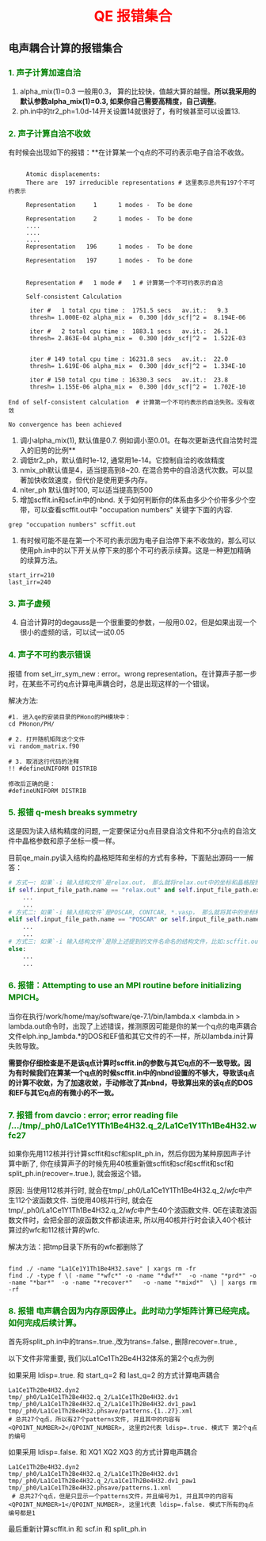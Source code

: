 # <div align="center"> <span style="color:red"> QE 报错集合 </span> </div>

## 电声耦合计算的报错集合 
### <span style="color:green"> 1. 声子计算加速自洽  </span> </div>
1. alpha_mix(1)=0.3 一般用0.3， 算的比较快，值越大算的越慢。**所以我采用的默认参数alpha_mix(1)=0.3, 如果你自己需要高精度，自己调整**。
2. ph.in中的tr2_ph=1.0d-14开关设置14就很好了，有时候甚至可以设置13.
    
### <span style="color:green"> 2. 声子计算自洽不收敛  </span> </div>
有时候会出现如下的报错：**在计算某一个q点的不可约表示电子自洽不收敛。

```shell

     Atomic displacements:
     There are  197 irreducible representations # 这里表示总共有197个不可约表示
      
     Representation     1      1 modes -  To be done
      
     Representation     2      1 modes -  To be done
     ....
     ....
     ....
     Representation   196      1 modes -  To be done
 
     Representation   197      1 modes -  To be done
 
 
     Representation #   1 mode #   1 # 计算第一个不可约表示的自洽
 
     Self-consistent Calculation
 
      iter #   1 total cpu time :  1751.5 secs   av.it.:   9.3
      thresh= 1.000E-02 alpha_mix =  0.300 |ddv_scf|^2 =  8.194E-06
 
      iter #   2 total cpu time :  1883.1 secs   av.it.:  26.1
      thresh= 2.863E-04 alpha_mix =  0.300 |ddv_scf|^2 =  1.522E-03

    
      iter # 149 total cpu time : 16231.8 secs   av.it.:  22.0 
      thresh= 1.619E-06 alpha_mix =  0.300 |ddv_scf|^2 =  1.334E-10
          
      iter # 150 total cpu time : 16330.3 secs   av.it.:  23.8 
      thresh= 1.155E-06 alpha_mix =  0.300 |ddv_scf|^2 =  1.702E-10
    
End of self-consistent calculation  # 计算第一个不可约表示的自洽失败。没有收敛
    
No convergence has been achieved 
```


1. 调小alpha_mix(1), 默认值是0.7. 例如调小至0.01。在每次更新迭代自洽势时混入的旧势的比例**
2. 调低tr2_ph，默认值时1e-12, 通常用1e-14。它控制自洽的收敛精度
3. nmix_ph默认值是4，适当提高到8~20. 在混合势中的自洽迭代次数。可以显著加快收敛速度，但代价是使用更多内存。
4. niter_ph 默认值时100, 可以适当提高到500
5. 增加scffit.in和scf.in中的nbnd. 关于如何判断你的体系由多少个价带多少个空带，可以查看scffit.out中 "occupation numbers" 关键字下面的内容.
```shell
grep "occupation numbers" scffit.out
```
1. 有时候可能不是在第一个不可约表示因为电子自洽停下来不收敛的，那么可以使用ph.in中的以下开关从停下来的那个不可约表示续算。这是一种更加精确的续算方法。
```shell
start_irr=210
last_irr=240
```

### <span style="color:green"> 3. 声子虚频  </span> </div>
4. 自洽计算时的degauss是一个很重要的参数，一般用0.02，但是如果出现一个很小的虚频的话，可以试一试0.05

### <span style="color:green"> 4. 声子不可约表示错误  </span> </div>
报错 from set_irr_sym_new : error。wrong representation。在计算声子那一步时，在某些不可约q点计算电声耦合时，总是出现这样的一个错误。

解决方法:
```shell
#1. 进入qe的安装目录的PHono的PH模块中：
cd PHonon/PH/

# 2. 打开随机矩阵这个文件
vi random_matrix.f90

# 3. 取消这行代码的注释
!! #defineUNIFORM DISTRIB

修改后正确的是：
#defineUNIFORM DISTRIB
```

### <span style="color:green"> 5. 报错 q-mesh breaks symmetry  </span> </div>
这是因为读入结构精度的问题, 一定要保证分q点目录自洽文件和不分q点的自洽文件中晶格参数和原子坐标一模一样。

目前qe_main.py读入结构的晶格矩阵和坐标的方式有多种，下面贴出源码一一解答：
```python
# 方式一: 如果`-i 输入结构文件`是relax.out， 那么就将relax.out中的坐标和晶格按照字符串读进来
if self.input_file_path.name == "relax.out" and self.input_file_path.exists():
    ...
    ...
# 方式二: 如果`-i 输入结构文件`是POSCAR, CONTCAR, *.vasp， 那么就将其中的坐标和晶格按照字符串读进来
elif self.input_file_path.name == "POSCAR" or self.input_file_path.name == "CONTCAR" or ".vasp" in self.input_file_path.name:
    ...
    ...
# 方式三: 如果`-i 输入结构文件`是除上述提到的文件名命名的结构文件，比如:scffit.out, scffit.in, scf.out, scf.in, ph.in, ph.out, 那么就用pymatgen的方式读入该输入文件
else:
    ...
    ...
```

### <span style="color:green"> 6. 报错：Attempting to use an MPI routine before initializing MPICH。  </span> </div>

当你在执行/work/home/may/software/qe-7.1/bin/lambda.x <lambda.in > lambda.out命令时，出现了上述错误，推测原因可能是你的某一个q点的电声耦合文件elph.inp_lambda.*的DOS和EF值和其它文件的不一样，所以lambda.in计算失败导致。  

**需要你仔细检查是不是该q点计算时scffit.in的参数与其它q点的不一致导致。因为有时候我们在算某一个q点的时候scffit.in中的nbnd设置的不够大，导致该q点的计算不收敛，为了加速收敛，手动修改了其nbnd，导致算出来的该q点的DOS和EF与其它q点的有微小的不一致。**

### <span style="color:green"> 7. 报错 from davcio : error; error reading file /.../tmp/_ph0/La1Ce1Y1Th1Be4H32.q_2/La1Ce1Y1Th1Be4H32.wfc27  </span> </div>
 
如果你先用112核并行计算scffit和scf和split_ph.in，然后你因为某种原因声子计算中断了, 你在续算声子的时候先用40核重新做scffit和scf和scffit和scf和split_ph.in(recover=.true.), 就会报这个错。 

原因: 当使用112核并行时, 就会在tmp/_ph0/La1Ce1Y1Th1Be4H32.q_2/*wfc*中产生112个波函数文件. 当使用40核并行时, 就会在tmp/_ph0/La1Ce1Y1Th1Be4H32.q_2/*wfc*中产生40个波函数文件. QE在读取波函数文件时，会把全部的波函数文件都读进来, 所以用40核并行时会读入40个核计算过的wfc和112核计算的wfc.

解决方法：把tmp目录下所有的wfc都删除了
```shell

find ./ -name "La1Ce1Y1Th1Be4H32.save" | xargs rm -fr
find ./ -type f \( -name "*wfc*" -o -name "*dwf*"  -o -name "*prd*" -o -name "*bar*"  -o -name "*recover*"   -o -name "*mixd*"  \) | xargs rm -rf

```

### <span style="color:green"> 8. 报错 电声耦合因为内存原因停止。此时动力学矩阵计算已经完成。如何完成后续计算。  </span> </div>

首先将split_ph.in中的trans=.true.,改为trans=.false., 删除recover=.true.,

以下文件非常重要, 我们以La1Ce1Th2Be4H32体系的第2个q点为例

如果采用 ldisp=.true. 和 start_q=2 和 last_q=2 的方式计算电声耦合
```shell
La1Ce1Th2Be4H32.dyn2
tmp/_ph0/La1Ce1Th2Be4H32.q_2/La1Ce1Th2Be4H32.dv1
tmp/_ph0/La1Ce1Th2Be4H32.q_2/La1Ce1Th2Be4H32.dv1_paw1
tmp/_ph0/La1Ce1Th2Be4H32.phsave/patterns.{1..27}.xml 
# 总共27个q点，所以有27个patterns文件, 并且其中的内容有 <QPOINT_NUMBER>2</QPOINT_NUMBER>, 这里的2代表 ldisp=.true. 模式下 第2个q点的编号
```

如果采用 ldisp=.false. 和 XQ1 XQ2 XQ3 的方式计算电声耦合
```shell
La1Ce1Th2Be4H32.dyn2
tmp/_ph0/La1Ce1Th2Be4H32.q_2/La1Ce1Th2Be4H32.dv1
tmp/_ph0/La1Ce1Th2Be4H32.q_2/La1Ce1Th2Be4H32.dv1_paw1
tmp/_ph0/La1Ce1Th2Be4H32.phsave/patterns.1.xml
 # 总共27个q点，但是只显示一个patterns文件，并且编号为1, 并且其中的内容有 <QPOINT_NUMBER>1</QPOINT_NUMBER>, 这里1代表 ldisp=.false. 模式下所有的q点编号都是1
```

最后重新计算scffit.in 和 scf.in 和 split_ph.in